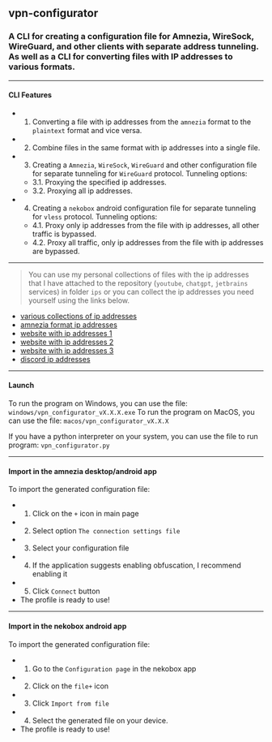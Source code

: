 ## vpn-configurator

### A CLI for creating a configuration file for Amnezia, WireSock, WireGuard, and other clients with separate address tunneling. As well as a CLI for converting files with IP addresses to various formats.

---

#### CLI Features

- 1. Converting a file with ip addresses from the `amnezia` format to the `plaintext` format and vice versa.

- 2. Combine files in the same format with ip addresses into a single file.

- 3. Creating a `Amnezia`, `WireSock`, `WireGuard` and other configuration file for separate tunneling for `WireGuard` protocol.
Tunneling options:
  - 3.1. Proxying the specified ip addresses.
  - 3.2. Proxying all ip addresses.

- 4. Creating a `nekobox` android configuration file for separate tunneling for `vless` protocol.
Tunneling options:
  - 4.1. Proxy only ip addresses from the file with ip addresses, all other traffic is bypassed.
  - 4.2. Proxy all traffic, only ip addresses from the file with ip addresses are bypassed.

---

> You can use my personal collections of files with the ip addresses that I have attached to the repository (`youtube`, `chatgpt`, `jetbrains` services) in folder `ips` or you can collect the ip addresses you need yourself using the links below.
- [various collections of ip addresses](https://gist.github.com/iamwildtuna/7772b7c84a11bf6e1385f23096a73a15)
- [amnezia format ip addresses](https://gist.github.com/iamwildtuna/ea245d39c60753db9150e5fb0da4a5b7)
- [website with ip addresses 1](https://rockblack.su/vpn/dopolnitelno/diapazon-ip-adresov)
- [website with ip addresses 2](https://rockblack.pro/vpn/dopolnitelno/diapazon-ip-adresov)
- [website with ip addresses 3](https://iplist.opencck.org)
- [discord ip addresses](https://github.com/GhostRooter0953/discord-voice-ips)

---

#### Launch
To run the program on Windows, you can use the file: `windows/vpn_configurator_vX.X.X.exe`
To run the program on MacOS, you can use the file: `macos/vpn_configurator_vX.X.X`

If you have a python interpreter on your system, you can use the file to run program: `vpn_configurator.py`

---

#### Import in the amnezia desktop/android app
To import the generated configuration file:
- 1. Click on the `+` icon in main page
- 2. Select option `The connection settings file`
- 3. Select your configuration file
- 4. If the application suggests enabling obfuscation, I recommend enabling it
- 5. Click `Connect` button
- The profile is ready to use!

---

#### Import in the nekobox android app
To import the generated configuration file:
- 1. Go to the `Configuration page` in the nekobox app
- 2. Click on the `file+` icon
- 3. Click `Import from file`
- 4. Select the generated file on your device.
- The profile is ready to use!
